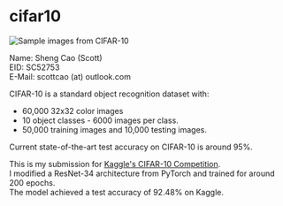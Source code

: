 # cifar10
![Sample images from CIFAR-10](https://kaggle2.blob.core.windows.net/competitions/kaggle/3649/media/cifar-10.png)  

Name: Sheng Cao (Scott)  
EID: SC52753  
E-Mail: scottcao (at) outlook.com  

CIFAR-10 is a standard object recognition dataset with:
* 60,000 32x32 color images
* 10 object classes - 6000 images per class. 
* 50,000 training images and 10,000 testing images.  

Current state-of-the-art test accuracy on CIFAR-10 is around 95%.  

This is my submission for [Kaggle's CIFAR-10 Competition](https://www.kaggle.com/c/cifar-10).  
I modified a ResNet-34 architecture from PyTorch and trained for around 200 epochs.  
The model achieved a test accuracy of 92.48% on Kaggle. 
